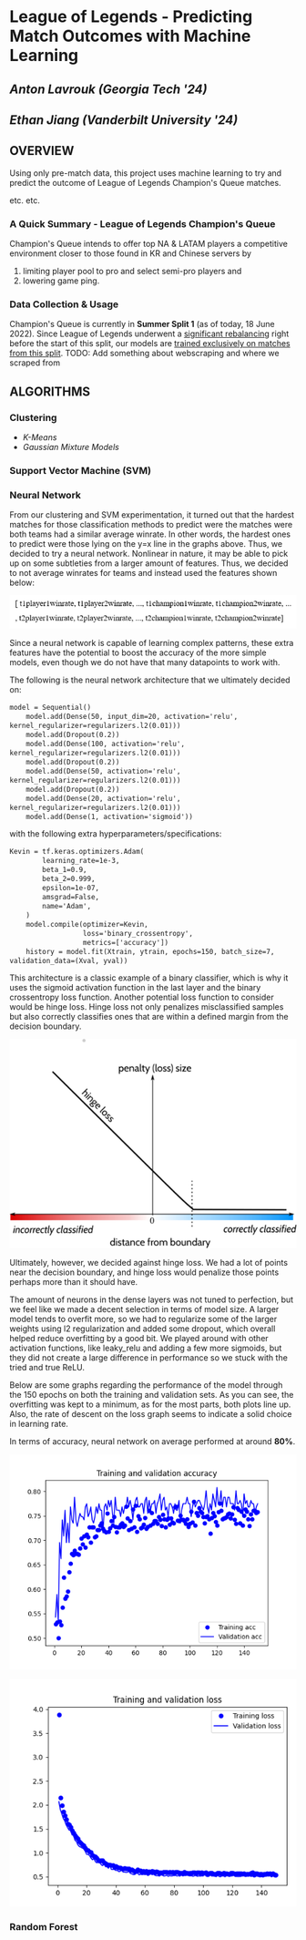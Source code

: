 <!-- ## Welcome to GitHub Pages

You can use the [editor on GitHub](https://github.com/alavrouk/LoL-data/edit/gh-pages/index.md) to maintain and preview the content for your website in Markdown files.

Whenever you commit to this repository, GitHub Pages will run [Jekyll](https://jekyllrb.com/) to rebuild the pages in your site, from the content in your Markdown files.

### Markdown

Markdown is a lightweight and easy-to-use syntax for styling your writing. It includes conventions for

```markdown
Syntax highlighted code block

# Header 1
## Header 2
### Header 3

- Bulleted
- List

1. Numbered
2. List

**Bold** and _Italic_ and `Code` text

[Link](url) and ![Image](src)
```

For more details see [Basic writing and formatting syntax](https://docs.github.com/en/github/writing-on-github/getting-started-with-writing-and-formatting-on-github/basic-writing-and-formatting-syntax).

### Jekyll Themes

Your Pages site will use the layout and styles from the Jekyll theme you have selected in your [repository settings](https://github.com/alavrouk/LoL-data/settings/pages). The name of this theme is saved in the Jekyll `_config.yml` configuration file.

### Support or Contact

Having trouble with Pages? Check out our [documentation](https://docs.github.com/categories/github-pages-basics/) or [contact support](https://support.github.com/contact) and we’ll help you sort it out. -->

# League of Legends - Predicting Match Outcomes with Machine Learning

## _Anton Lavrouk (Georgia Tech '24)_
## _Ethan Jiang (Vanderbilt University '24)_

## **OVERVIEW**
Using only pre-match data, this project uses machine learning to try and predict the outcome of League of Legends Champion's Queue matches. 

etc. etc.

### A Quick Summary - League of Legends Champion's Queue
Champion's Queue intends to offer top NA & LATAM players a competitive environment closer to those found in KR and Chinese servers by
1. limiting player pool to pro and select semi-pro players and
2. lowering game ping.

### Data Collection & Usage
Champion's Queue is currently in **Summer Split 1** (as of today, 18 June 2022). Since League of Legends underwent a [significant rebalancing](https://www.leagueoflegends.com/en-us/news/game-updates/patch-12-10-notes/) right before the start of this split, our models are <ins>trained exclusively on matches from this split</ins>. TODO: Add something about webscraping and where we scraped from

## **ALGORITHMS**

### Clustering

- _K-Means_
- _Gaussian Mixture Models_

### Support Vector Machine (SVM)

### Neural Network

From our clustering and SVM experimentation, it turned out that the hardest matches for those classification methods to predict were the matches were both teams had a similar average winrate. In other words, the hardest ones to predict were those lying on the y=x line in the graphs above. Thus, we decided to try a neural network. Nonlinear in nature, it may be able to pick up on some subtleties from a larger amount of features. Thus, we decided to not average winrates for teams and instead used the features shown below:

![NEURAL NETWORK DATA FORMAT](/images/neuralNetDataFormat.png)

Since a neural network is capable of learning complex patterns, these extra features have the potential to boost the accuracy of the more simple models, even though we do not have that many datapoints to work with.

The following is the neural network architecture that we ultimately decided on:

```
model = Sequential()
    model.add(Dense(50, input_dim=20, activation='relu', kernel_regularizer=regularizers.l2(0.01)))
    model.add(Dropout(0.2))
    model.add(Dense(100, activation='relu', kernel_regularizer=regularizers.l2(0.01)))
    model.add(Dropout(0.2))
    model.add(Dense(50, activation='relu', kernel_regularizer=regularizers.l2(0.01)))
    model.add(Dropout(0.2))
    model.add(Dense(20, activation='relu', kernel_regularizer=regularizers.l2(0.01)))
    model.add(Dense(1, activation='sigmoid'))
```

with the following extra hyperparameters/specifications:

```
Kevin = tf.keras.optimizers.Adam(
        learning_rate=1e-3,
        beta_1=0.9,
        beta_2=0.999,
        epsilon=1e-07,
        amsgrad=False,
        name='Adam',
    )
    model.compile(optimizer=Kevin,
                  loss='binary_crossentropy',
                  metrics=['accuracy'])
    history = model.fit(Xtrain, ytrain, epochs=150, batch_size=7, validation_data=(Xval, yval))
```

This architecture is a classic example of a binary classifier, which is why it uses the sigmoid activation function in the last layer and the binary crossentropy loss function. Another potential loss function to consider would be hinge loss. Hinge loss not only penalizes misclassified samples but also correctly classifies ones that are within a defined margin from the decision boundary. 

![HINGELOSS](/images/hingeloss.png)

Ultimately, however, we decided against hinge loss. We had a lot of points near the decision boundary, and hinge loss would penalize those points perhaps more than it should have. 

The amount of neurons in the dense layers was not tuned to perfection, but we feel like we made a decent selection in terms of model size. A larger model tends to overfit more, so we had to regularize some of the larger weights using l2 regularization and added some dropout, which overall helped reduce overfitting by a good bit. We played around with other activation functions, like leaky_relu and adding a few more sigmoids, but they did not create a large difference in performance so we stuck with the tried and true ReLU.

Below are some graphs regarding the performance of the model through the 150 epochs on both the training and validation sets. As you can see, the overfitting was kept to a minimum, as for the most parts, both plots line up. Also, the rate of descent on the loss graph seems to indicate a solid choice in learning rate.

In terms of accuracy, neural network on average performed at around **80%**.

![ACCURACY](/images/trainingAndValidationAccuracy.png)

![LOSS](/images/trainingAndValidationLoss.png)

### Random Forest



